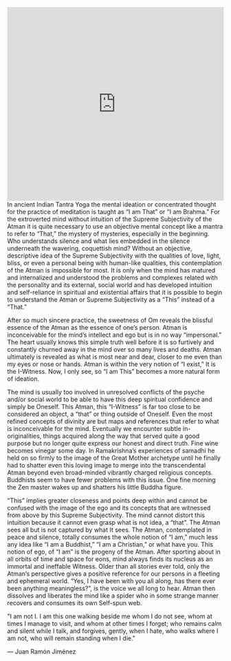 <iframe width="100%" height="450" scrolling="no" frameborder="no" src="https://w.soundcloud.com/player/?url=https%3A//api.soundcloud.com/tracks/294635840&amp;auto_play=false&amp;hide_related=false&amp;show_comments=true&amp;show_user=true&amp;show_reposts=false&amp;visual=true"></iframe>
In ancient Indian Tantra Yoga the mental ideation or concentrated thought for the practice of meditation is taught as “I am That” or “I am Brahma.”  For the extroverted mind without intuition of the Supreme Subjectivity of the Atman it is quite necessary to use an objective mental concept like a mantra to refer to “That,” the mystery of mysteries, especially in the beginning.  Who understands silence and what lies embedded in the silence underneath the wavering, coquettish mind?  Without an objective, descriptive idea of the Supreme Subjectivity with the qualities of love, light, bliss, or even a personal being with human-like qualities, this contemplation of the Atman is impossible for most.  It is only when the mind has matured and internalized and understood the problems and complexes related with the personality and its external, social world and has developed intuition and self-reliance in spiritual and existential affairs that it is possible to begin to understand the Atman or Supreme Subjectivity as a “This” instead of a “That.”

After so much sincere practice, the sweetness of Om reveals the blissful essence of the Atman as the essence of one’s person.  Atman is inconceivable for the mind’s intellect and ego but is in no way “impersonal.”  The heart usually knows this simple truth well before it is so furtively and constantly churned away in the mind over so many lives and deaths.  Atman ultimately is revealed as what is most near and dear, closer to me even than my eyes or nose or hands.  Atman is within the very notion of “I exist,” It is the I-Witness.  Now, I only see, so “I am This” becomes a more natural form of ideation.

The mind is usually too involved in unresolved conflicts of the psyche and/or social world to be able to have this deep spiritual confidence and simply be Oneself.  This Atman, this “I-Witness” is far too close to be considered an object, a “that” or thing outside of Oneself.  Even the most refined concepts of divinity are but maps and references that refer to what is inconceivable for the mind.  Eventually we encounter subtle in-originalities, things acquired along the way that served quite a good purpose but no longer quite express our honest and direct truth.  Fine wine becomes vinegar some day.  In Ramakrishna’s experiences of samadhi he held on so firmly to the image of the Great Mother archetype until he finally had to shatter even this loving image to merge into the transcendental Atman beyond even broad-minded vibrantly charged religious concepts.  Buddhists seem to have fewer problems with this issue.  One fine morning the Zen master wakes up and shatters his little Buddha figure.

“This” implies greater closeness and points deep within and cannot be confused with the image of the ego and its concepts that are witnessed from above by this Supreme Subjectivity.  The mind cannot distort this intuition because it cannot even grasp what is not idea, a “that”.  The Atman sees all but is not captured by what It sees.  The Atman, contemplated in peace and silence, totally consumes the whole notion of “I am,” much less any idea like “I am a Buddhist,” “I am a Christian,” or what have you. This notion of ego, of “I am” is the progeny of the Atman.  After sporting about in all orbits of time and space for eons, mind always finds its nucleus as an immortal and ineffable Witness.  Older than all stories ever told, only the Atman’s perspective gives a positive reference for our persons in a fleeting and ephemeral world.  “Yes, I have been with you all along, has there ever been anything meaningless?”, is the voice we  all long to hear.  Atman then dissolves and liberates the mind like a spider who in some strange manner recovers and consumes its own Self-spun web.

"I am not I.
I am this one
walking beside me whom I do not see,
whom at times I manage to visit,
and whom at other times I forget;
who remains calm and silent while I talk,
and forgives, gently, when I hate,
who walks where I am not,
who will remain standing when I die."

— Juan Ramón Jiménez
